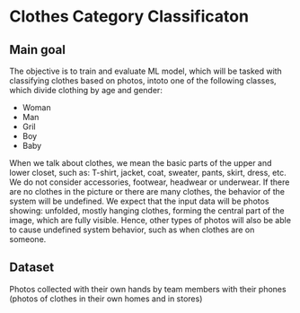 # Clothes Category Classificaton

## Main goal
The objective is to train and evaluate ML model, which will be tasked with classifying clothes based on photos, intoto one of the following classes, which divide clothing by age and gender:
- Woman
- Man
- Gril
- Boy
- Baby

When we talk about clothes, we mean the basic parts of the upper and lower closet, such as: T-shirt, jacket, coat, sweater, pants, skirt, dress, etc. We do not consider accessories, footwear, headwear or underwear. If there are no clothes in the picture or there are many clothes, the behavior of the system will be undefined. We expect that the input data will be photos showing: unfolded, mostly hanging clothes, forming the central part of the image, which are fully visible. Hence, other types of photos will also be able to cause undefined system behavior, such as when clothes are on someone.

## Dataset
Photos collected with their own hands by team members with their phones (photos of clothes in their own homes and in stores)